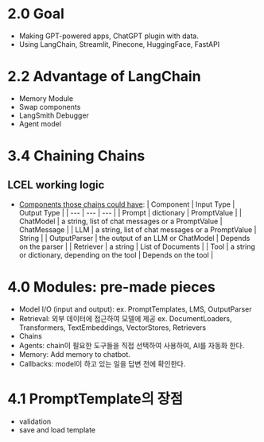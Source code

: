# 2.0 Goal

- Making GPT-powered apps, ChatGPT plugin with data.
- Using LangChain, Streamlit, Pinecone, HuggingFace, FastAPI

# 2.2 Advantage of LangChain

- Memory Module
- Swap components
- LangSmith Debugger
- Agent model

# 3.4 Chaining Chains

## LCEL working logic

- [Components those chains could have](https://python.langchain.com/docs/concepts/runnables/):
  | Component | Input Type | Output Type |
  | --- | --- | --- |
  | Prompt | dictionary | PromptValue |
  | ChatModel | a string, list of chat messages or a PromptValue | ChatMessage |
  | LLM | a string, list of chat messages or a PromptValue | String |
  | OutputParser | the output of an LLM or ChatModel | Depends on the parser |
  | Retriever | a string | List of Documents |
  | Tool | a string or dictionary, depending on the tool | Depends on the tool |

# 4.0 Modules: pre-made pieces

- Model I/O (input and output): ex. PromptTemplates, LMS, OutputParser
- Retrieval: 외부 데이터에 접근하여 모델에 제공 ex. DocumentLoaders, Transformers, TextEmbeddings, VectorStores, Retrievers
- Chains
- Agents: chain이 필요한 도구들을 직접 선택하여 사용하여, AI를 자동화 한다.
- Memory: Add memory to chatbot.
- Callbacks: model이 하고 있는 일을 답변 전에 확인한다.

# 4.1 PromptTemplate의 장점

- validation
- save and load template
